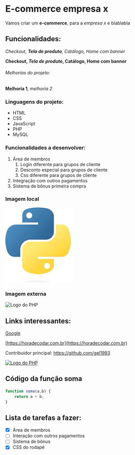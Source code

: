 # E-commerce empresa x

Vamos criar um **e-commerce**, para a *empresa x* e blablabla

## Funcionalidades:

_Checkout, **Tela de produto**, Catálogo, Home com banner_

**Checkout, _Tela de produto_, Catálogo, Home com banner**


###### Melhorias do projeto:

__Melhoria 1__, _melhoria 2_

### Linguagens do projeto:

* HTML
* CSS
* JavaScript
* PHP
* MySQL

### Funcionalidades a desenvolver:

1. Área de membros
    1. Login diferente para grupos de cliente
    2. Desconto especial para grupos de cliente
    3. Css diferente para grupos de cliente
2. Integração com outros pagamentos
3. Sistema de bônus primeira compra

### Imagem local

![Logo do Python](img/python.jpg)

### Imagem externa

![Logo do PHP](https://blog.schoolofnet.com/wp-content/uploads/2019/01/capa-php1.jpg)

## Links interessantes:

[Google](https://google.com)

[https://horadecodar.com.br](https://horadecodar.com.br)

Contribuidor principal: https://github.com/gel1993

[![Logo do PHP](https://blog.schoolofnet.com/wp-content/uploads/2019/01/capa-php1.jpg)](https://github.com/gel1993)

## Código da função soma

```javascript
function soma(a,b) {
    return a + b;
}
```

## Lista de tarefas a fazer:

- [x] Área de membros
- [ ] Interação com outros pagamentos
- [ ] Sistema de bônus
- [x] CSS do rodapé